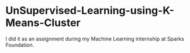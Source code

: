 # UnSupervised-Learning-using-K-Means-Cluster
I did it as an assignment during my Machine Learning internship at Sparks Foundation. 
